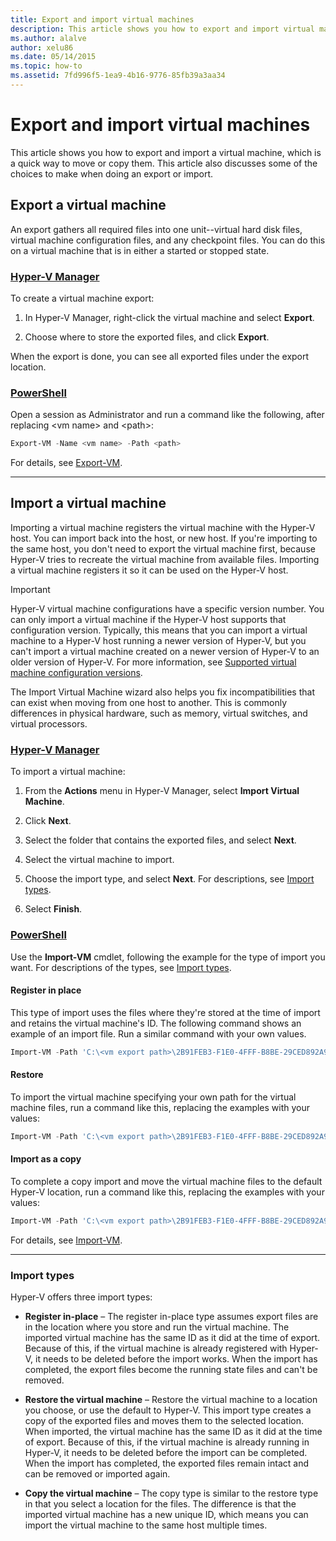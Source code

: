 ```yaml
---
title: Export and import virtual machines
description: This article shows you how to export and import virtual machines using Hyper-V Manager or Windows PowerShell.
ms.author: alalve
author: xelu86
ms.date: 05/14/2015
ms.topic: how-to
ms.assetid: 7fd996f5-1ea9-4b16-9776-85fb39a3aa34
---
```


# Export and import virtual machines

This article shows you how to export and import a virtual machine, which is a quick way to move or copy them. This article also discusses some of the choices to make when doing an export or import.

## Export a virtual machine

An export gathers all required files into one unit--virtual hard disk files, virtual machine configuration files, and any checkpoint files. You can do this on a virtual machine that is in either a started or stopped state.

### [Hyper-V Manager](#tab/hyper-v-manager)

To create a virtual machine export:

1. In Hyper-V Manager, right-click the virtual machine and select **Export**.

1. Choose where to store the exported files, and click **Export**.

When the export is done, you can see all exported files under the export location.

### [PowerShell](#tab/powershell)

Open a session as Administrator and run a command like the following, after replacing \<vm name\> and \<path\>:

```powershell
Export-VM -Name <vm name> -Path <path>
```

For details, see [Export-VM](/powershell/module/hyper-v/export-vm).

---

## Import a virtual machine

Importing a virtual machine registers the virtual machine with the Hyper-V host. You can import back into the host, or new host. If you're importing to the same host, you don't need to export the virtual machine first, because Hyper-V tries to recreate the virtual machine from available files. Importing a virtual machine registers it so it can be used on the Hyper-V host.

> [!IMPORTANT]
> Hyper-V virtual machine configurations have a specific version number. You can only import a virtual machine if the Hyper-V host supports that configuration version. Typically, this means that you can import a virtual machine to a Hyper-V host running a newer version of Hyper-V, but you can't import a virtual machine created on a newer version of Hyper-V to an older version of Hyper-V. For more information, see [Supported virtual machine configuration versions](Upgrade-virtual-machine-version-in-Hyper-V-on-Windows-or-Windows-Server.md#supported-virtual-machine-configuration-versions).

The Import Virtual Machine wizard also helps you fix incompatibilities that can exist when moving from one host to another. This is commonly differences in physical hardware, such as memory, virtual switches, and virtual processors.

### [Hyper-V Manager](#tab/hyper-v-manager)

To import a virtual machine:

1. From the **Actions** menu in Hyper-V Manager, select **Import Virtual Machine**.

1. Click **Next**.

1. Select the folder that contains the exported files, and select **Next**.

1. Select the virtual machine to import.

1. Choose the import type, and select **Next**. For descriptions, see [Import types](#import-types).

1. Select **Finish**.

### [PowerShell](#tab/powershell)

Use the **Import-VM** cmdlet, following the example for the type of import you want. For descriptions of the types, see [Import types](#import-types).

#### Register in place

This type of import uses the files where they're stored at the time of import and retains the virtual machine's ID. The following command shows an example of an import file. Run a similar command with your own values.

```powershell
Import-VM -Path 'C:\<vm export path>\2B91FEB3-F1E0-4FFF-B8BE-29CED892A95A.vmcx'
```

#### Restore

To import the virtual machine specifying your own path for the virtual machine files, run a command like this, replacing the examples with your values:

```powershell
Import-VM -Path 'C:\<vm export path>\2B91FEB3-F1E0-4FFF-B8BE-29CED892A95A.vmcx' -Copy -VhdDestinationPath 'D:\Virtual Machines\WIN10DOC' -VirtualMachinePath 'D:\Virtual Machines\WIN10DOC'
```

#### Import as a copy

To complete a copy import and move the virtual machine files to the default Hyper-V location, run a command like this, replacing the examples with your values:

``` PowerShell
Import-VM -Path 'C:\<vm export path>\2B91FEB3-F1E0-4FFF-B8BE-29CED892A95A.vmcx' -Copy -GenerateNewId
```

For details, see [Import-VM](/powershell/module/hyper-v/import-vm).

---

### Import types

Hyper-V offers three import types:

- **Register in-place** – The register in-place type assumes export files are in the location where you store and run the virtual machine. The imported virtual machine has the same ID as it did at the time of export. Because of this, if the virtual machine is already registered with Hyper-V, it needs to be deleted before the import works. When the import has completed, the export files become the running state files and can't be removed.

- **Restore the virtual machine** – Restore the virtual machine to a location you choose, or use the default to Hyper-V. This import type creates a copy of the exported files and moves them to the selected location. When imported, the virtual machine has the same ID as it did at the time of export. Because of this, if the virtual machine is already running in Hyper-V, it needs to be deleted before the import can be completed. When the import has completed, the exported files remain intact and can be removed or imported again.

- **Copy the virtual machine** – The copy type is similar to the restore type in that you select a location for the files. The difference is that the imported virtual machine has a new unique ID, which means you can import the virtual machine to the same host multiple times.


